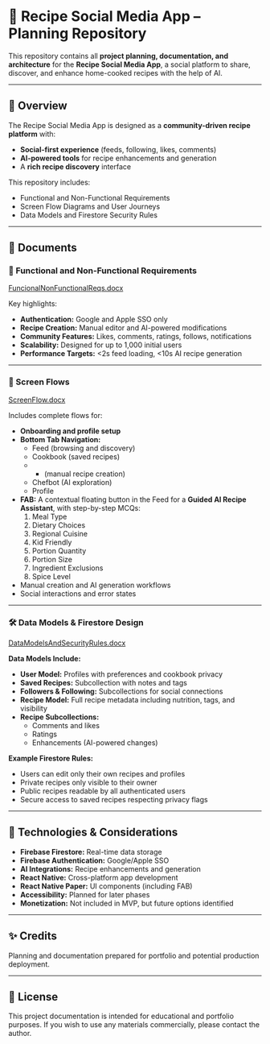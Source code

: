 # 🍳 Recipe Social Media App – Planning Repository

This repository contains all **project planning, documentation, and architecture** for the **Recipe Social Media App**, a social platform to share, discover, and enhance home-cooked recipes with the help of AI.

---

## 🎯 Overview

The Recipe Social Media App is designed as a **community-driven recipe platform** with:
- **Social-first experience** (feeds, following, likes, comments)
- **AI-powered tools** for recipe enhancements and generation
- A **rich recipe discovery** interface

This repository includes:
- Functional and Non-Functional Requirements
- Screen Flow Diagrams and User Journeys
- Data Models and Firestore Security Rules

---

## 📝 Documents

### 📘 Functional and Non-Functional Requirements
[FuncionalNonFunctionalReqs.docx](./FuncionalNonFunctionalReqs.docx)

Key highlights:
- **Authentication:** Google and Apple SSO only
- **Recipe Creation:** Manual editor and AI-powered modifications
- **Community Features:** Likes, comments, ratings, follows, notifications
- **Scalability:** Designed for up to 1,000 initial users
- **Performance Targets:** <2s feed loading, <10s AI recipe generation

---

### 📱 Screen Flows
[ScreenFlow.docx](./ScreenFlow.docx)

Includes complete flows for:
- **Onboarding and profile setup**
- **Bottom Tab Navigation:**
  - Feed (browsing and discovery)
  - Cookbook (saved recipes)
  - + (manual recipe creation)
  - Chefbot (AI exploration)
  - Profile
- **FAB:** A contextual floating button in the Feed for a **Guided AI Recipe Assistant**, with step-by-step MCQs:
  1. Meal Type
  2. Dietary Choices
  3. Regional Cuisine
  4. Kid Friendly
  5. Portion Quantity
  6. Portion Size
  7. Ingredient Exclusions
  8. Spice Level
- Manual creation and AI generation workflows
- Social interactions and error states

---

### 🛠️ Data Models & Firestore Design
[DataModelsAndSecurityRules.docx](./DataModelsAndSecurityRules.docx)

**Data Models Include:**
- **User Model:** Profiles with preferences and cookbook privacy
- **Saved Recipes:** Subcollection with notes and tags
- **Followers & Following:** Subcollections for social connections
- **Recipe Model:** Full recipe metadata including nutrition, tags, and visibility
- **Recipe Subcollections:**
  - Comments and likes
  - Ratings
  - Enhancements (AI-powered changes)

**Example Firestore Rules:**
- Users can edit only their own recipes and profiles
- Private recipes only visible to their owner
- Public recipes readable by all authenticated users
- Secure access to saved recipes respecting privacy flags

---

## 🧩 Technologies & Considerations

- **Firebase Firestore:** Real-time data storage
- **Firebase Authentication:** Google/Apple SSO
- **AI Integrations:** Recipe enhancements and generation
- **React Native:** Cross-platform app development
- **React Native Paper:** UI components (including FAB)
- **Accessibility:** Planned for later phases
- **Monetization:** Not included in MVP, but future options identified

---

## ✨ Credits

Planning and documentation prepared for portfolio and potential production deployment.

---

## 📄 License

This project documentation is intended for educational and portfolio purposes. If you wish to use any materials commercially, please contact the author.
